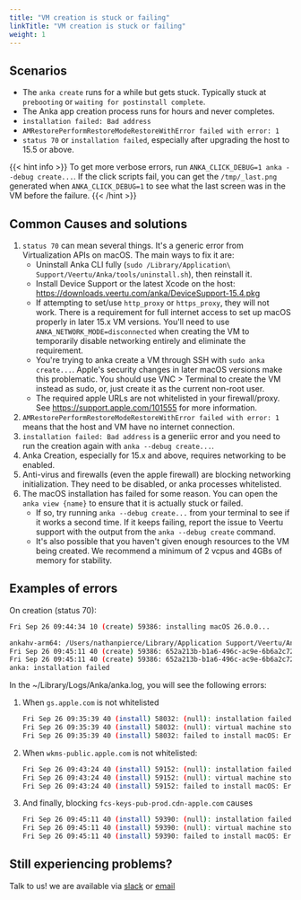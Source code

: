 ```yaml
---
title: "VM creation is stuck or failing"
linkTitle: "VM creation is stuck or failing"
weight: 1
---
```


## Scenarios

- The `anka create` runs for a while but gets stuck. Typically stuck at `prebooting` or `waiting for postinstall complete`.
- The Anka app creation process runs for hours and never completes.
- `installation failed: Bad address`
- `AMRestorePerformRestoreModeRestoreWithError failed with error: 1`
- `status 70` or `installation failed`, especially after upgrading the host to 15.5 or above.

{{< hint info >}}
To get more verbose errors, run `ANKA_CLICK_DEBUG=1 anka --debug create...`. If the click scripts fail, you can get the `/tmp/_last.png` generated when `ANKA_CLICK_DEBUG=1` to see what the last screen was in the VM before the failure.
{{< /hint >}}


## Common Causes and solutions

1. `status 70` can mean several things. It's a generic error from Virtualization APIs on macOS. The main ways to fix it are:
    - Uninstall Anka CLI fully (`sudo /Library/Application\ Support/Veertu/Anka/tools/uninstall.sh`), then reinstall it.
    - Install Device Support or the latest Xcode on the host: https://downloads.veertu.com/anka/DeviceSupport-15.4.pkg
    - If attempting to set/use `http_proxy` or `https_proxy`, they will not work. There is a requirement for full internet access to set up macOS properly in later 15.x VM versions. You'll need to use `ANKA_NETWORK_MODE=disconnected` when creating the VM to temporarily disable networking entirely and eliminate the requirement.
    - You're trying to anka create a VM through SSH with `sudo anka create...`. Apple's security changes in later macOS versions make this problematic. You should use VNC > Terminal to create the VM instead as sudo, or, just create it as the current non-root user.
    - The required apple URLs are not whitelisted in your firewall/proxy. See https://support.apple.com/101555 for more information.
1. `AMRestorePerformRestoreModeRestoreWithError failed with error: 1` means that the host and VM have no internet connection.
1. `installation failed: Bad address` is a generiic error and you need to run the creation again with `anka --debug create...`.
1. Anka Creation, especially for 15.x and above, requires networking to be enabled.
1. Anti-virus and firewalls (even the apple firewall) are blocking networking initialization. They need to be disabled, or anka processes whitelisted.
2. The macOS installation has failed for some reason. You can open the `anka view {name}` to ensure that it is actually stuck or failed.
    - If so, try running `anka --debug create...` from your terminal to see if it works a second time. If it keeps failing, report the issue to Veertu support with the output from the `anka --debug create` command.
    - It's also possible that you haven't given enough resources to the VM being created. We recommend a minimum of 2 vcpus and 4GBs of memory for stability.


## Examples of errors

On creation (status 70):

```bash
Fri Sep 26 09:44:34 10 (create) 59386: installing macOS 26.0.0...

ankahv-arm64: /Users/nathanpierce/Library/Application Support/Veertu/Anka/img_lib/UniversalMac_26.0_25A354_Restore.ipsw: failed to install macOS
Fri Sep 26 09:45:11 40 (create) 59386: 652a213b-b1a6-496c-ac9e-6b6a2c72cda4: failed to install /Users/nathanpierce/Library/Application Support/Veertu/Anka/img_lib/UniversalMac_26.0_25A354_Restore.ipsw: status 70
Fri Sep 26 09:45:11 40 (create) 59386: 652a213b-b1a6-496c-ac9e-6b6a2c72cda4: installation failed
anka: installation failed
```

In the ~/Library/Logs/Anka/anka.log, you will see the following errors:

1. When `gs.apple.com` is not whitelisted

    ```bash
    Fri Sep 26 09:35:39 40 (install) 58032: (null): installation failed: Error Domain=VZErrorDomain Code=10007 "Installation failed." UserInfo={NSLocalizedFailure=An error occurred during installation., NSLocalizedFailureReason=Installation failed., NSUnderlyingError=0x60000135c900 {Error Domain=com.apple.MobileDevice.MobileRestore Code=3004 "Failed to copy auth install options in DFU mode." UserInfo={NSLocalizedDescription=Failed to copy auth install options in DFU mode., NSLocalizedFailureReason=An unknown error occurred during installation.}}}
    Fri Sep 26 09:35:39 40 (install) 58032: (null): virtual machine stopped with error: Error Domain=VZErrorDomain Code=4 "Transition from state "stopped" to state "stopping" is invalid." UserInfo={NSLocalizedFailure=Invalid virtual machine state transition., NSLocalizedFailureReason=Transition from state "stopped" to state "stopping" is invalid.}
    Fri Sep 26 09:35:39 40 (install) 58032: failed to install macOS: Error Domain=VZErrorDomain Code=10007 "Installation failed." UserInfo={NSLocalizedFailure=An error occurred during installation., NSLocalizedFailureReason=Installation failed., NSUnderlyingError=0x60000135c900 {Error Domain=com.apple.MobileDevice.MobileRestore Code=3004 "Failed to copy auth install options in DFU mode." UserInfo={NSLocalizedDescription=Failed to copy auth install options in DFU mode., NSLocalizedFailureReason=An unknown error occurred during installation.}}}
    ```

2. When `wkms-public.apple.com` is not whitelisted:

    ```bash
    Fri Sep 26 09:43:24 40 (install) 59152: (null): installation failed: Error Domain=VZErrorDomain Code=10007 "Installation failed." UserInfo={NSLocalizedFailure=An error occurred during installation., NSLocalizedFailureReason=Installation failed., NSUnderlyingError=0x600002c34d20 {Error Domain=com.apple.MobileDevice.MobileRestore Code=-1 "AMRestorePerformRestoreModeRestoreWithError failed with error: 1109" UserInfo={NSLocalizedDescription=AMRestorePerformRestoreModeRestoreWithError failed with error: 1109, NSLocalizedFailureReason=An unknown error occurred during installation.}}}
    Fri Sep 26 09:43:24 40 (install) 59152: (null): virtual machine stopped with error: Error Domain=VZErrorDomain Code=4 "Transition from state "stopped" to state "stopping" is invalid." UserInfo={NSLocalizedFailure=Invalid virtual machine state transition., NSLocalizedFailureReason=Transition from state "stopped" to state "stopping" is invalid.}
    Fri Sep 26 09:43:24 40 (install) 59152: failed to install macOS: Error Domain=VZErrorDomain Code=10007 "Installation failed." UserInfo={NSLocalizedFailure=An error occurred during installation., NSLocalizedFailureReason=Installation failed., NSUnderlyingError=0x600002c34d20 {Error Domain=com.apple.MobileDevice.MobileRestore Code=-1 "AMRestorePerformRestoreModeRestoreWithError failed with error: 1109" UserInfo={NSLocalizedDescription=AMRestorePerformRestoreModeRestoreWithError failed with error: 1109, NSLocalizedFailureReason=An unknown error occurred during installation.}}}
    ```

3. And finally, blocking `fcs-keys-pub-prod.cdn-apple.com` causes

    ```bash
    Fri Sep 26 09:45:11 40 (install) 59390: (null): installation failed: Error Domain=VZErrorDomain Code=10007 "Installation failed." UserInfo={NSLocalizedFailure=An error occurred during installation., NSLocalizedFailureReason=Installation failed., NSUnderlyingError=0x600000eb48a0 {Error Domain=com.apple.MobileDevice.MobileRestore Code=-1 "AMRestorePerformRestoreModeRestoreWithError failed with error: 1109" UserInfo={NSLocalizedDescription=AMRestorePerformRestoreModeRestoreWithError failed with error: 1109, NSLocalizedFailureReason=An unknown error occurred during installation.}}}
    Fri Sep 26 09:45:11 40 (install) 59390: (null): virtual machine stopped with error: Error Domain=VZErrorDomain Code=4 "Transition from state "stopped" to state "stopping" is invalid." UserInfo={NSLocalizedFailure=Invalid virtual machine state transition., NSLocalizedFailureReason=Transition from state "stopped" to state "stopping" is invalid.}
    Fri Sep 26 09:45:11 40 (install) 59390: failed to install macOS: Error Domain=VZErrorDomain Code=10007 "Installation failed." UserInfo={NSLocalizedFailure=An error occurred during installation., NSLocalizedFailureReason=Installation failed., NSUnderlyingError=0x600000eb48a0 {Error Domain=com.apple.MobileDevice.MobileRestore Code=-1 "AMRestorePerformRestoreModeRestoreWithError failed with error: 1109" UserInfo={NSLocalizedDescription=AMRestorePerformRestoreModeRestoreWithError failed with error: 1109, NSLocalizedFailureReason=An unknown error occurred during installation.}}}
    ```

## Still experiencing problems?

Talk to us! we are available via [slack](https://slack.veertu.com/) or [email](mailto:support@veertu.com)
